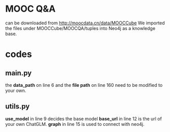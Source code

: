 # MOOC Q&A
can be downloaded from http://moocdata.cn/data/MOOCCube
We imported the files under MOOCCube/MOOCQA/tuples into Neo4j as a knowledge base.

# codes
## main.py
the **data_path** on line 6 and the **file path** on line 160 need to be modified to your own.

## utils.py
**use_model** in line 9 decides the base model
**base_url** in line 12 is the url of your own ChatGLM.
**graph** in line 15 is used to connect with neo4j.

